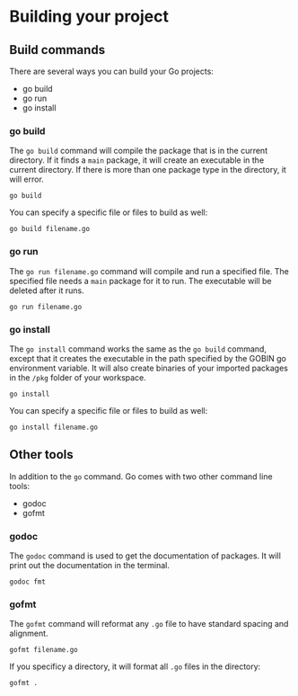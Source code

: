 # Building your project


## Build commands

There are several ways you can build your Go projects:

* go build
* go run
* go install

### go build 

The `go build` command will compile the package that is in the current directory. If it finds a `main` package, it will create an executable in the current directory. If there is more than one package type in the directory, it will error. 

```shell
go build
```

You can specify a specific file or files to build as well:

```shell
go build filename.go
```

### go run

The `go run filename.go` command will compile and run a specified file. The specified file needs a `main` package for it to run. The executable will be deleted after it runs.

```shell
go run filename.go
```

### go install

The `go install` command works the same as the `go build` command, except that it creates the executable in the path specified by the GOBIN go environment variable. It will also create binaries of your imported packages in the `/pkg` folder of your workspace. 

```shell
go install
```

You can specify a specific file or files to build as well:

```shell
go install filename.go
```


## Other tools

In addition to the `go` command. Go comes with two other command line tools:

* godoc
* gofmt

### godoc

The `godoc` command is used to get the documentation of packages. It will print out the documentation in the terminal.

```shell
godoc fmt
```

### gofmt

The `gofmt` command will reformat any `.go` file to have standard spacing and alignment. 

```shell
gofmt filename.go
```

If you specificy a directory, it will format all `.go` files in the directory:

```
gofmt .
```